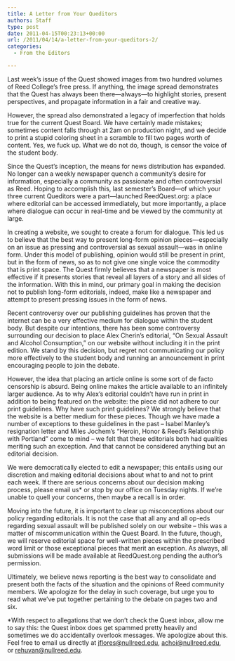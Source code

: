 ```yaml
---
title: A Letter from Your Queditors
authors: Staff
type: post
date: 2011-04-15T00:23:13+00:00
url: /2011/04/14/a-letter-from-your-queditors-2/
categories:
  - From the Editors

---
```

Last week’s issue of the Quest showed images from two hundred volumes of Reed College’s free press. If anything, the image spread demonstrates that the Quest has always been there—always—to highlight stories, present perspectives, and propagate information in a fair and creative way.

However, the spread also demonstrated a legacy of imperfection that holds true for the current Quest Board. We have certainly made mistakes; sometimes content falls through at 2am on production night, and we decide to print a stupid coloring sheet in a scramble to fill two pages worth of content. Yes, we fuck up. What we do not do, though, is censor the voice of the student body.

Since the Quest’s inception, the means for news distribution has expanded. No longer can a weekly newspaper quench a community’s desire for information, especially a community as passionate and often controversial as Reed. Hoping to accomplish this, last semester’s Board—of which your three current Queditors were a part—launched ReedQuest.org: a place where editorial can be accessed immediately, but more importantly, a place where dialogue can occur in real-time and be viewed by the community at large.

In creating a website, we sought to create a forum for dialogue. This led us to believe that the best way to present long-form opinion pieces—especially on an issue as pressing and controversial as sexual assault—was in online form. Under this model of publishing, opinion would still be present in print, but in the form of news, so as to not give one single voice the commodity that is print space. The Quest firmly believes that a newspaper is most effective if it presents stories that reveal all layers of a story and all sides of the information. With this in mind, our primary goal in making the decision not to publish long-form editorials, indeed, make like a newspaper and attempt to present pressing issues in the form of news.

Recent controversy over our publishing guidelines has proven that the internet can be a very effective medium for dialogue within the student body. But despite our intentions, there has been some controversy surrounding our decision to place Alex Cherin’s editorial, “On Sexual Assault and Alcohol Consumption,” on our website without including it in the print edition. We stand by this decision, but regret not communicating our policy more effectively to the student body and running an announcement in print encouraging people to join the debate.

However, the idea that placing an article online is some sort of de facto censorship is absurd. Being online makes the article available to an infinitely larger audience. As to why Alex’s editorial couldn’t have run in print in addition to being featured on the website: the piece did not adhere to our print guidelines. Why have such print guidelines? We strongly believe that the website is a better medium for these pieces. Though we have made a number of exceptions to these guidelines in the past – Isabel Manley’s resignation letter and Miles Jochem’s “Heroin, Honor & Reed’s Relationship with Portland” come to mind – we felt that these editorials both had qualities meriting such an exception. And that cannot be considered anything but an editorial decision.

We were democratically elected to edit a newspaper; this entails using our discretion and making editorial decisions about what to and not to print each week. If there are serious concerns about our decision making process, please email us* or stop by our office on Tuesday nights. If we’re unable to quell your concerns, then maybe a recall is in order.

Moving into the future, it is important to clear up misconceptions about our policy regarding editorials. It is not the case that all any and all op-eds regarding sexual assault will be published solely on our website – this was a matter of miscommunication within the Quest Board. In the future, though, we will reserve editorial space for well-written pieces within the prescribed word limit or those exceptional pieces that merit an exception. As always, all submissions will be made available at ReedQuest.org pending the author’s permission.

Ultimately, we believe news reporting is the best way to consolidate and present both the facts of the situation and the opinions of Reed community members. We apologize for the delay in such coverage, but urge you to read what we’ve put together pertaining to the debate on pages two and six.

*With respect to allegations that we don’t check the Quest inbox, allow me to say this: the Quest inbox does get spammed pretty heavily and sometimes we do accidentally overlook messages. We apologize about this. Feel free to email us directly at [&#x6a;&#x66;&#x6c;&#x6f;&#x72;&#x65;&#x73;&#x40;<span class="oe_displaynone">null</span>&#x72;&#x65;&#x65;&#x64;&#x2e;&#x65;&#x64;&#x75;][1], [&#x61;&#x63;&#x68;&#x6f;&#x69;&#x40;<span class="oe_displaynone">null</span>&#x72;&#x65;&#x65;&#x64;&#x2e;&#x65;&#x64;&#x75;][2], or [&#x72;&#x65;&#x68;&#x75;&#x76;&#x61;&#x6e;&#x40;<span class="oe_displaynone">null</span>&#x72;&#x65;&#x65;&#x64;&#x2e;&#x65;&#x64;&#x75;][3].

 [1]: mailto:&#x6a;&#x66;&#x6c;&#x6f;&#x72;&#x65;&#x73;&#x40;&#x72;&#x65;&#x65;&#x64;&#x2e;&#x65;&#x64;&#x75;
 [2]: mailto:&#x61;&#x63;&#x68;&#x6f;&#x69;&#x40;&#x72;&#x65;&#x65;&#x64;&#x2e;&#x65;&#x64;&#x75;
 [3]: mailto:&#x72;&#x65;&#x68;&#x75;&#x76;&#x61;&#x6e;&#x40;&#x72;&#x65;&#x65;&#x64;&#x2e;&#x65;&#x64;&#x75;